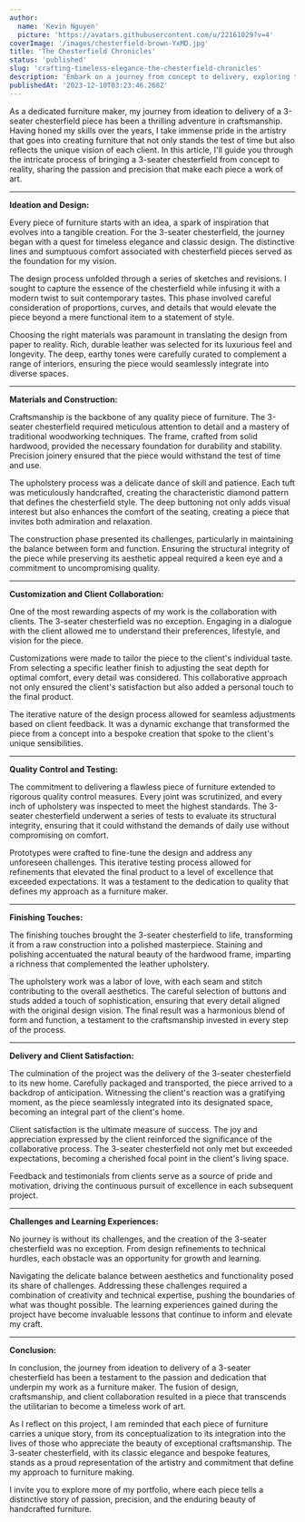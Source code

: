 ```yaml
---
author:
  name: 'Kevin Nguyen'
  picture: 'https://avatars.githubusercontent.com/u/22161029?v=4'
coverImage: '/images/chesterfield-brown-YxMD.jpg'
title: 'The Chesterfield Chronicles'
status: 'published'
slug: 'crafting-timeless-elegance-the-chesterfield-chronicles'
description: 'Embark on a journey from concept to delivery, exploring the meticulous craftsmanship, client collaborations, and challenges behind creating a bespoke 3-seater chesterfield—a timeless masterpiece in furniture design.'
publishedAt: '2023-12-10T03:23:46.268Z'
---
```


As a dedicated furniture maker, my journey from ideation to delivery of a 3-seater chesterfield piece has been a thrilling adventure in craftsmanship. Having honed my skills over the years, I take immense pride in the artistry that goes into creating furniture that not only stands the test of time but also reflects the unique vision of each client. In this article, I'll guide you through the intricate process of bringing a 3-seater chesterfield from concept to reality, sharing the passion and precision that make each piece a work of art.

---

**Ideation and Design:**

Every piece of furniture starts with an idea, a spark of inspiration that evolves into a tangible creation. For the 3-seater chesterfield, the journey began with a quest for timeless elegance and classic design. The distinctive lines and sumptuous comfort associated with chesterfield pieces served as the foundation for my vision.

The design process unfolded through a series of sketches and revisions. I sought to capture the essence of the chesterfield while infusing it with a modern twist to suit contemporary tastes. This phase involved careful consideration of proportions, curves, and details that would elevate the piece beyond a mere functional item to a statement of style.

Choosing the right materials was paramount in translating the design from paper to reality. Rich, durable leather was selected for its luxurious feel and longevity. The deep, earthy tones were carefully curated to complement a range of interiors, ensuring the piece would seamlessly integrate into diverse spaces.

---

**Materials and Construction:**

Craftsmanship is the backbone of any quality piece of furniture. The 3-seater chesterfield required meticulous attention to detail and a mastery of traditional woodworking techniques. The frame, crafted from solid hardwood, provided the necessary foundation for durability and stability. Precision joinery ensured that the piece would withstand the test of time and use.

The upholstery process was a delicate dance of skill and patience. Each tuft was meticulously handcrafted, creating the characteristic diamond pattern that defines the chesterfield style. The deep buttoning not only adds visual interest but also enhances the comfort of the seating, creating a piece that invites both admiration and relaxation.

The construction phase presented its challenges, particularly in maintaining the balance between form and function. Ensuring the structural integrity of the piece while preserving its aesthetic appeal required a keen eye and a commitment to uncompromising quality.

---

**Customization and Client Collaboration:**

One of the most rewarding aspects of my work is the collaboration with clients. The 3-seater chesterfield was no exception. Engaging in a dialogue with the client allowed me to understand their preferences, lifestyle, and vision for the piece.

Customizations were made to tailor the piece to the client's individual taste. From selecting a specific leather finish to adjusting the seat depth for optimal comfort, every detail was considered. This collaborative approach not only ensured the client's satisfaction but also added a personal touch to the final product.

The iterative nature of the design process allowed for seamless adjustments based on client feedback. It was a dynamic exchange that transformed the piece from a concept into a bespoke creation that spoke to the client's unique sensibilities.

---

**Quality Control and Testing:**

The commitment to delivering a flawless piece of furniture extended to rigorous quality control measures. Every joint was scrutinized, and every inch of upholstery was inspected to meet the highest standards. The 3-seater chesterfield underwent a series of tests to evaluate its structural integrity, ensuring that it could withstand the demands of daily use without compromising on comfort.

Prototypes were crafted to fine-tune the design and address any unforeseen challenges. This iterative testing process allowed for refinements that elevated the final product to a level of excellence that exceeded expectations. It was a testament to the dedication to quality that defines my approach as a furniture maker.

---

**Finishing Touches:**

The finishing touches brought the 3-seater chesterfield to life, transforming it from a raw construction into a polished masterpiece. Staining and polishing accentuated the natural beauty of the hardwood frame, imparting a richness that complemented the leather upholstery.

The upholstery work was a labor of love, with each seam and stitch contributing to the overall aesthetics. The careful selection of buttons and studs added a touch of sophistication, ensuring that every detail aligned with the original design vision. The final result was a harmonious blend of form and function, a testament to the craftsmanship invested in every step of the process.

---

**Delivery and Client Satisfaction:**

The culmination of the project was the delivery of the 3-seater chesterfield to its new home. Carefully packaged and transported, the piece arrived to a backdrop of anticipation. Witnessing the client's reaction was a gratifying moment, as the piece seamlessly integrated into its designated space, becoming an integral part of the client's home.

Client satisfaction is the ultimate measure of success. The joy and appreciation expressed by the client reinforced the significance of the collaborative process. The 3-seater chesterfield not only met but exceeded expectations, becoming a cherished focal point in the client's living space.

Feedback and testimonials from clients serve as a source of pride and motivation, driving the continuous pursuit of excellence in each subsequent project.

---

**Challenges and Learning Experiences:**

No journey is without its challenges, and the creation of the 3-seater chesterfield was no exception. From design refinements to technical hurdles, each obstacle was an opportunity for growth and learning.

Navigating the delicate balance between aesthetics and functionality posed its share of challenges. Addressing these challenges required a combination of creativity and technical expertise, pushing the boundaries of what was thought possible. The learning experiences gained during the project have become invaluable lessons that continue to inform and elevate my craft.

---

**Conclusion:**

In conclusion, the journey from ideation to delivery of a 3-seater chesterfield has been a testament to the passion and dedication that underpin my work as a furniture maker. The fusion of design, craftsmanship, and client collaboration resulted in a piece that transcends the utilitarian to become a timeless work of art.

As I reflect on this project, I am reminded that each piece of furniture carries a unique story, from its conceptualization to its integration into the lives of those who appreciate the beauty of exceptional craftsmanship. The 3-seater chesterfield, with its classic elegance and bespoke features, stands as a proud representation of the artistry and commitment that define my approach to furniture making.

I invite you to explore more of my portfolio, where each piece tells a distinctive story of passion, precision, and the enduring beauty of handcrafted furniture.